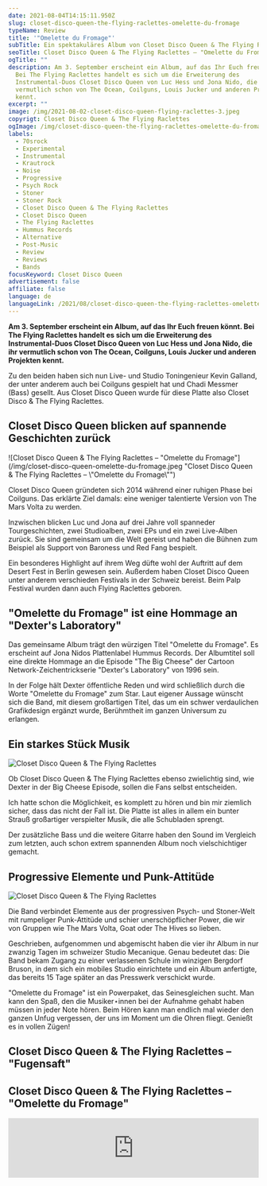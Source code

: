 ```yaml
---
date: 2021-08-04T14:15:11.950Z
slug: closet-disco-queen-the-flying-raclettes-omelette-du-fromage
typeName: Review
title: '"Omelette du Fromage"'
subTitle: Ein spektakuläres Album von Closet Disco Queen & The Flying Raclettes
seoTitle: Closet Disco Queen & The Flying Raclettes – "Omelette du Fromage"
ogTitle: ""
description: Am 3. September erscheint ein Album, auf das Ihr Euch freuen könnt.
  Bei The Flying Raclettes handelt es sich um die Erweiterung des
  Instrumental-Duos Closet Disco Queen von Luc Hess und Jona Nido, die ihr
  vermutlich schon von The Ocean, Coilguns, Louis Jucker und anderen Projekten
  kennt.
excerpt: ""
image: /img/2021-08-02-closet-disco-queen-flying-raclettes-3.jpeg
copyrigt: Closet Disco Queen & The Flying Raclettes
ogImage: /img/closet-disco-queen-the-flying-raclettes-omelette-du-fromage-fb.jpg
labels:
  - 70srock
  - Experimental
  - Instrumental
  - Krautrock
  - Noise
  - Progressive
  - Psych Rock
  - Stoner
  - Stoner Rock
  - Closet Disco Queen & The Flying Raclettes
  - Closet Disco Queen
  - The Flying Raclettes
  - Hummus Records
  - Alternative
  - Post-Music
  - Review
  - Reviews
  - Bands
focusKeyword: Closet Disco Queen
advertisement: false
affiliate: false
language: de
languageLink: /2021/08/closet-disco-queen-the-flying-raclettes-omelette-du-fromage-en/
---
```

**Am 3. September erscheint ein Album, auf das Ihr Euch freuen könnt. Bei The Flying Raclettes handelt es sich um die Erweiterung des Instrumental-Duos Closet Disco Queen von Luc Hess und Jona Nido, die ihr vermutlich schon von The Ocean, Coilguns, Louis Jucker und anderen Projekten kennt.**

Zu den beiden haben sich nun Live- und Studio Toningenieur Kevin Galland, der unter anderem auch bei Coilguns gespielt hat und Chadi Messmer (Bass) gesellt. Aus Closet Disco Queen wurde für diese Platte also Closet Disco & The Flying Raclettes.

## Closet Disco Queen blicken auf spannende Geschichten zurück

![Closet Disco Queen & The Flying Raclettes – "Omelette du Fromage"](/img/closet-disco-queen-omelette-du-fromage.jpeg "Closet Disco Queen & The Flying Raclettes – \\"Omelette du Fromage\\"")

Closet Disco Queen gründeten sich 2014 während einer ruhigen Phase bei Coilguns. Das erklärte Ziel damals: eine weniger talentierte Version von The Mars Volta zu werden.

Inzwischen blicken Luc und Jona auf drei Jahre voll spanneder Tourgeschichten, zwei Studioalben, zwei EPs und ein zwei Live-Alben zurück. Sie sind gemeinsam um die Welt gereist und haben die Bühnen zum Beispiel als Support von Baroness und Red Fang bespielt.

Ein besonderes Highlight auf ihrem Weg düfte wohl der Auftritt auf dem Desert Fest in Berlin gewesen sein. Außerdem haben Closet Disco Queen unter anderem verschieden Festivals in der Schweiz bereist. Beim Palp Festival wurden dann auch Flying Raclettes geboren.

## "Omelette du Fromage" ist eine Hommage an "Dexter's Laboratory"

Das gemeinsame Album trägt den würzigen Titel "Omelette du Fromage". Es erscheint auf Jona Nidos Plattenlabel Hummus Records. Der Albumtitel soll eine direkte Hommage an die Episode "The Big Cheese" der Cartoon Network-Zeichentrickserie "Dexter's Laboratory" von 1996 sein.

In der Folge hält Dexter öffentliche Reden und wird schließlich durch die Worte "Omelette du Fromage" zum Star. Laut eigener Aussage wünscht sich die Band, mit diesem großartigen Titel, das um ein schwer verdaulichen Grafikdesign ergänzt wurde, Berühmtheit im ganzen Universum zu erlangen.

## Ein starkes Stück Musik

![Closet Disco Queen & The Flying Raclettes](/img/2021-08-02-closet-disco-queen-flying-raclettes-2.jpeg "Closet Disco Queen & The Flying Raclettes")

Ob Closet Disco Queen & The Flying Raclettes ebenso zwielichtig sind, wie Dexter in der Big Cheese Episode, sollen die Fans selbst entscheiden. 

Ich hatte schon die Möglichkeit, es komplett zu hören und bin mir ziemlich sicher, dass das nicht der Fall ist. Die Platte ist alles in allem ein bunter Strauß großartiger verspielter Musik, die alle Schubladen sprengt.

Der zusätzliche Bass und die weitere Gitarre haben den Sound im Vergleich zum letzten, auch schon extrem spannenden Album noch vielschichtiger gemacht. 

## Progressive Elemente und Punk-Attitüde

![Closet Disco Queen & The Flying Raclettes](/img/2021-08-02-closet-disco-queen-flying-raclettes-5.jpeg "Closet Disco Queen & The Flying Raclettes")

Die Band verbindet Elemente aus der progressiven Psych- und Stoner-Welt mit rumpeliger Punk-Attitüde und schier unerschöpflicher Power, die wir von Gruppen wie The Mars Volta, Goat oder The Hives so lieben.

Geschrieben, aufgenommen und abgemischt haben die vier ihr Album in nur zwanzig Tagen im schweizer Studio Mecanique. Genau bedeutet das: Die Band bekam Zugang zu einer verlassenen Schule im winzigen Bergdorf Bruson, in dem sich ein mobiles Studio einrichtete und ein Album anfertigte, das bereits 15 Tage später an das Presswerk verschickt wurde.

"Omelette du Fromage" ist ein Powerpaket, das Seinesgleichen sucht. Man kann den Spaß, den die Musiker⋆innen bei der Aufnahme gehabt haben müssen in jeder Note hören. Beim Hören kann man endlich mal wieder den ganzen Unfug vergessen, der uns im Moment um die Ohren fliegt. Genießt es in vollen Zügen!

## Closet Disco Queen & The Flying Raclettes – "Fugensaft"

<YouTube id="APNyDhLHWSw" />

## Closet Disco Queen & The Flying Raclettes – "Omelette du Fromage"

<iframe style="border: 0; width: 100%; height: 120px;" src="https://bandcamp.com/EmbeddedPlayer/album=1670918056/size=large/bgcol=ffffff/linkcol=5c9b72/tracklist=false/artwork=small/transparent=true/" seamless><a href="https://closetdiscoqueen.bandcamp.com/album/omelette-du-fromage">Omelette du Fromage by Closet Disco Queen &amp; The Flying Raclettes</a></iframe>
